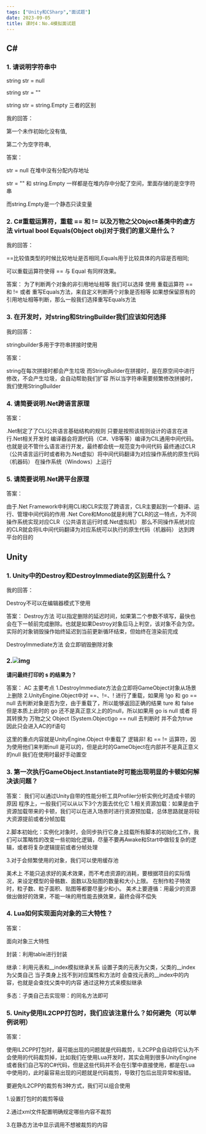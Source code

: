 ```yaml
---
tags: ["Unity和CSharp","面试题"]
date: 2023-09-05
title: 课时4：No.4模拟面试题 
---
```

## **C#**

### 1. 请说明字符串中

  string str = null

  string str = ""
  
  string str = string.Empty 三者的区别

我的回答：

第一个未作初始化没有值,

第二个为空字符串,


答案：

str = null 在堆中没有分配内存地址

str = "" 和 string.Empty 一样都是在堆内存中分配了空间，里面存储的是空字符串

而string.Empty是一个静态只读变量


### 2. C#重载运算符，重载 == 和 != 以及万物之父Object基类中的虚方法 virtual bool Equals(Object obj)对于我们的意义是什么？
  
我的回答：

==比较值类型的时候比较地址是否相同,Equals用于比较具体的内容是否相同;

可以重载运算符使得 == 与 Equal 有同样效果。


答案：
为了判断两个对象的非引用地址相等
我们可以选择 使用 重载运算符 == 和 != 或者
重写Equals方法，来自定义判断两个对象是否相等
如果想保留原有的引用地址相等判断，那么一般我们选择重写Equals方法

### **3. 在开发时，对string和StringBuilder我们应该如何选择**

我的回答：

stringbuilder多用于字符串拼接时使用


答案：

string在每次拼接时都会产生垃圾
而StringBuilder在拼接时，是在原空间中进行修改，不会产生垃圾，会自动帮助我们扩容
所以当字符串需要频繁修改拼接时，我们使用StringBuilder

### **4. 请简要说明.Net跨语言原理**


答案：

.Net制定了了CLI公共语言基础结构的规则
只要是按照该规则设计的语言在进行.Net相关开发时
编译器会将源代码（C#、VB等等）编译为CIL通用中间代码。
也就是说不管什么语言进行开发，最终都会统一规范变为中间代码
最终通过CLR（公共语言运行时或者称为.Net虚拟）将中间代码翻译为对应操作系统的原生代码（机器码）
在操作系统（Windows）上运行

### **5. 请简要说明.Net跨平台原理**


答案：

由于.Net Framework中利用CLI和CLR实现了跨语言，CLR主要起到一个翻译、运行、管理中间代码的作用
.Net Core和Mono就是利用了CLR的这一特点，为不同操作系统实现对应CLR（公共语言运行时或.Net虚拟机）
那么不同操作系统对应的CLR就会将IL中间代码翻译为对应系统可以执行的原生代码（机器码）
达到跨平台的目的


## **Unity**

### **1. Unity中的Destroy和DestroyImmediate的区别是什么？**

我的回答：

Destroy不可以在编辑器模式下使用

答案：
Destroy方法
可以指定删除的延迟时间，如果第二个参数不填写，最快也会在下一帧前完成删除。也就是如果Destroy对象后马上判空，该对象不会为空。
实际的对象销毁操作始终延迟到当前更新循环结束，但始终在渲染前完成

DestroyImmediate方法
会立即销毁删除对象

### **2.**![img](/images/posts/110519f514df265137.png)

**请问最终打印的 s 的结果为？**


答案：
AC
主要考点
1.DestroyImmediate方法会立即将GameObject对象从场景上删除
2.UnityEngine.Object中对 ==、!=、! 进行了重载，如果用  !go 和 go == null 去判断对象是否为空，由于重载了，所以能够返回正确的结果 ture 和 false
但是本质上此时的 go 还不是真正意义上的的null，所以如果用 go is null
或者 将其转换为 万物之父 Object  (System.Object)go == null 去判断时 并不会为true
因此只会进入AC的if语句

这里的重点内容就是UnityEngine.Object 中重载了 逻辑非! 和 == != 运算符，因为使用他们来判断null 是可以的，但是此时的GameObject在内部并不是真正意义的null
我们在使用时最好手动置空

### **3. 第一次执行GameObject.Instantiate时可能出现明显的卡顿如何解决该问题？**


答案：
我们可以通过Unity自带的性能分析工具Profiler分析实例化时造成卡顿的原因
程序上，一般我们可以从以下3个方面去优化它
1.相关资源加载：如果是由于资源加载带来的卡顿，我们可以在进入场景时进行资源预加载，总体思路就是将较大资源提前或者分帧加载

2.脚本初始化：实例化对象时，会同步执行它身上挂载所有脚本的初始化工作，我们可以策略性的改变一些初始化逻辑，尽量不要再Awake和Start中做较复杂的逻辑，或者将复杂逻辑提前或者分帧处理

3.对于会频繁使用的对象，我们可以使用缓存池

美术上
不能只追求好的美术效果，而不考虑资源的消耗，要根据项目的实际情况，来设定模型的骨骼数、面数以及贴图的数量和大小上限。
在制作粒子特效时，粒子数、粒子面积、贴图等都要尽量少和小。
美术上要遵循：用最少的资源做出做好的效果，不能一味的用性能去换效果，最终会得不偿失

### **4. Lua如何实现面向对象的三大特性？**


答案：

面向对象三大特性

封装：利用table进行封装

继承：利用元表和__index模拟继承关系
          设置子类的元表为父类，父类的__index为父类自己
          当子类身上找不到对应属性和方法时
          会查找元表的__index中的内容，也就是会查找父类中的内容
          通过这种方式来模拟继承
          
多态：子类自己去实现带：的同名方法即可


### **5. Unity使用IL2CPP打包时，我们应该注意什么？如何避免（可以举例说明）**


答案：

使用IL2CPP打包时，最可能出现的问题就是代码裁剪，IL2CPP会自动将它认为不会使用的代码裁剪掉，比如我们在使用Lua开发时，其实会用到很多UnityEngine或者我们自己写的C#代码，但是这些代码并不会在引擎中直接使用，都是在Lua中使用的，此时最容易出现的问题就是代码裁剪，导致打包后出现异常和报错。

要避免IL2CPP的裁剪有3种方式，我们可以组合使用

1.设置打包时的裁剪等级

2.通过xml文件配置明确规定哪些内容不裁剪

3.在静态方法中显示调用不想被裁剪的内容



